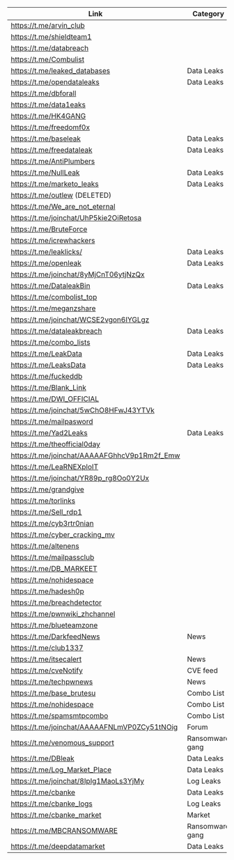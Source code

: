 |Link| Category|
| ------ | ------ |
|https://t.me/arvin_club|
|https://t.me/shieldteam1|
|https://t.me/databreach|
|https://t.me/Combulist|
|https://t.me/leaked_databases| Data Leaks
|https://t.me/opendataleaks| Data Leaks
|https://t.me/dbforall|
|https://t.me/data1eaks|
|https://t.me/HK4GANG|
|https://t.me/freedomf0x|
|https://t.me/baseleak| Data Leaks
|https://t.me/freedataleak| Data Leaks
|https://t.me/AntiPlumbers|
|https://t.me/NullLeak| Data Leaks
|https://t.me/marketo_leaks| Data Leaks
|https://t.me/outlew (DELETED)|
|https://t.me/We_are_not_eternal|
|https://t.me/joinchat/UhP5kie2OiRetosa|
|https://t.me/BruteForce|
|https://t.me/icrewhackers|
|https://t.me/leaklicks/| Data Leaks
|https://t.me/openleak| Data Leaks
|https://t.me/joinchat/8yMjCnT06ytjNzQx|
|https://t.me/DataleakBin| Data Leaks
|https://t.me/combolist_top|
|https://t.me/meganzshare|
|https://t.me/joinchat/WCSE2vgon6IYGLgz|
|https://t.me/dataleakbreach| Data Leaks
|https://t.me/combo_lists|
|https://t.me/LeakData| Data Leaks
|https://t.me/LeaksData| Data Leaks
|https://t.me/fuckeddb|
|https://t.me/Blank_Link|
|https://t.me/DWI_OFFICIAL|
|https://t.me/joinchat/5wChO8HFwJ43YTVk|
|https://t.me/mailpasword|
|https://t.me/Yad2Leaks| Data Leaks
|https://t.me/theofficial0day|
|https://t.me/joinchat/AAAAAFGhhcV9p1Rm2f_Emw|
|https://t.me/LeaRNEXploIT|
|https://t.me/joinchat/YR89p_rg8Oo0Y2Ux|
|https://t.me/grandgive|
|https://t.me/torlinks|
|https://t.me/Sell_rdp1|
|https://t.me/cyb3rtr0nian|
|https://t.me/cyber_cracking_mv|
|https://t.me/altenens|
|https://t.me/mailpassclub|
|https://t.me/DB_MARKEET|
|https://t.me/nohidespace|
|https://t.me/hadesh0p|
|https://t.me/breachdetector|
|https://t.me/pwnwiki_zhchannel|
|https://t.me/blueteamzone|
|https://t.me/DarkfeedNews| News
|https://t.me/club1337|
|https://t.me/itsecalert| News
|https://t.me/cveNotify| CVE feed
|https://t.me/techpwnews| News
|https://t.me/base_brutesu| Combo List
|https://t.me/nohidespace| Combo List
|https://t.me/spamsmtpcombo| Combo List
|https://t.me/joinchat/AAAAAFNLmVP0ZCy51tNOig| Forum
|https://t.me/venomous_support| Ransomware gang
|https://t.me/DBleak| Data Leaks
|https://t.me/Log_Market_Place| Data Leaks
|https://t.me/joinchat/8IpIg1MaoLs3YjMy| Log Leaks
|https://t.me/cbanke| Data Leaks
|https://t.me/cbanke_logs| Log Leaks
|https://t.me/cbanke_market| Market
|https://t.me/MBCRANSOMWARE| Ransomware gang
|https://t.me/deepdatamarket| Data Leaks
